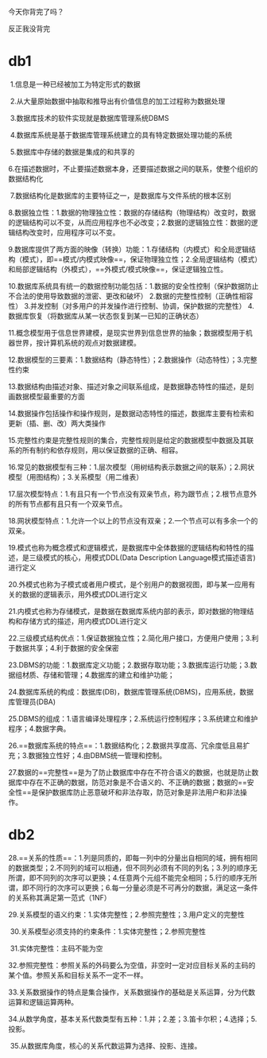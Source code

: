 今天你背完了吗？

反正我没背完

# db1

​	1.信息是一种已经被加工为特定形式的数据

​	2.从大量原始数据中抽取和推导出有价值信息的加工过程称为数据处理

​	3.数据库技术的软件实现就是数据库管理系统DBMS

​	4.数据库系统是基于数据库管理系统建立的具有特定数据处理功能的系统

​	5.数据库中存储的数据是集成的和共享的

​	6.在描述数据时，不止要描述数据本身，还要描述数据之间的联系，使整个组织的数据结构化

​	7.数据结构化是数据库的主要特征之一，是数据库与文件系统的根本区别

​	8.数据独立性：1.数据的物理独立性：数据的存储结构（物理结构）改变时，数据的逻辑结构可以不变，从而应用程序也不必改变；2.数据的逻辑独立性：数据的逻辑结构改变时，应用程序可以不变。

​	9.数据库提供了两方面的映像（转换）功能：1.存储结构（内模式）和全局逻辑结构（模式），即==模式/内模式映像==，保证物理独立性；2.全局逻辑结构（模式）和局部逻辑结构（外模式），==外模式/模式映像==，保证逻辑独立性。

​	10.数据库系统具有统一的数据控制功能包括：1.数据的安全性控制（保护数据防止不合法的使用导致数据的泄密、更改和破坏） 2.数据的完整性控制（正确性相容性） 3.并发控制（对多用户的并发操作进行控制、协调，保护数据的完整性） 4.数据库恢复（将数据库从某一状态恢复到某一已知的正确状态）

​	11.概念模型用于信息世界建模，是现实世界到信息世界的抽象；数据模型用于机器世界，按计算机系统的观点对数据建模。

​	12.数据模型的三要素：1.数据结构（静态特性）；2.数据操作（动态特性）；3.完整性约束

​	13.数据结构由描述对象、描述对象之间联系组成，是数据静态特性的描述，是刻画数据模型最重要的方面

​	14.数据操作包括操作和操作规则，是数据动态特性的描述，数据库主要有检索和更新（插、删、改）两大类操作	

​	15.完整性约束是完整性规则的集合，完整性规则是给定的数据模型中数据及其联系的所有制约和依存规则，用以保证数据的正确、相容。

​	16.常见的数据模型有三种：1.层次模型（用树结构表示数据之间的联系）；2.网状模型（用图结构）；3.关系模型（用二维表）

​	17.层次模型特点：1.有且只有一个节点没有双亲节点，称为跟节点；2.根节点意外的所有节点都有且只有一个双亲节点。

​	18.网状模型特点：1.允许一个以上的节点没有双亲；2.一个节点可以有多余一个的双亲。

​	19.模式也称为概念模式和逻辑模式，是数据库中全体数据的逻辑结构和特性的描述，是三级模式的核心，用模式DDL(Data Description Language模式描述语言)进行定义

​	20.外模式也称为子模式或者用户模式，是个别用户的数据视图，即与某一应用有关的数据的逻辑表示，用外模式DDL进行定义

​	21.内模式也称为存储模式，是数据在数据库系统内部的表示，即对数据的物理结构和存储方式的描述，用内模式DDL进行定义

​	22.三级模式结构优点：1.保证数据独立性；2.简化用户接口，方便用户使用；3.利于数据共享；4.利于数据的安全保密

​	23.DBMS的功能：1.数据库定义功能；2.数据存取功能；3.数据库运行功能；3.数据组材质、存储和管理；4.数据库的建立和维护功能；

​	24.数据库系统的构成：数据库(DB)，数据库管理系统(DBMS)，应用系统，数据库管理员(DBA)

​	25.DBMS的组成：1.语言编译处理程序；2.系统运行控制程序；3.系统建立和维护程序；4.数据字典。

​	26.==数据库系统的特点==：1.数据结构化；2.数据共享度高、冗余度低且易扩充；3.数据独立性好；4.由DBMS统一管理和控制。

​	27.数据的==完整性==是为了防止数据库中存在不符合语义的数据，也就是防止数据库中存在不正确的数据，防范对象是不合语义的、不正确的数据；数据的==安全性==是保护数据库防止恶意破坏和非法存取，防范对象是非法用户和非法操作。

# db2 

​	28.==关系的性质==：1.列是同质的，即每一列中的分量出自相同的域，拥有相同的数据类型；2.不同列的域可以相通，但不同列必须有不同的列名；3.列的顺序无所谓，即不同列的次序可以更换；4.任意两个元组不能完全相同；5.行的顺序无所谓，即不同行的次序可以更换；6.每一分量必须是不可再分的数据，满足这一条件的关系称其满足第一范式（1NF）

​	29.关系模型的语义约束：1.实体完整性；2.参照完整性；3.用户定义的完整性

​	30.关系模型必须支持的约束条件：1.实体完整性；2.参照完整性

​	31.实体完整性：主码不能为空

​	32.参照完整性：参照关系的外码要么为空值，非空时一定对应目标关系的主码的某个值。参照关系和目标关系不一定不一样。

​	33.关系数据操作的特点是集合操作，关系数据操作的基础是关系运算，分为代数运算和逻辑运算两种。

​	34.从数学角度，基本关系代数类型有五种：1.并；2.差；3.笛卡尔积；4.选择；5.投影。

​	35.从数据库角度，核心的关系代数运算为选择、投影、连接。